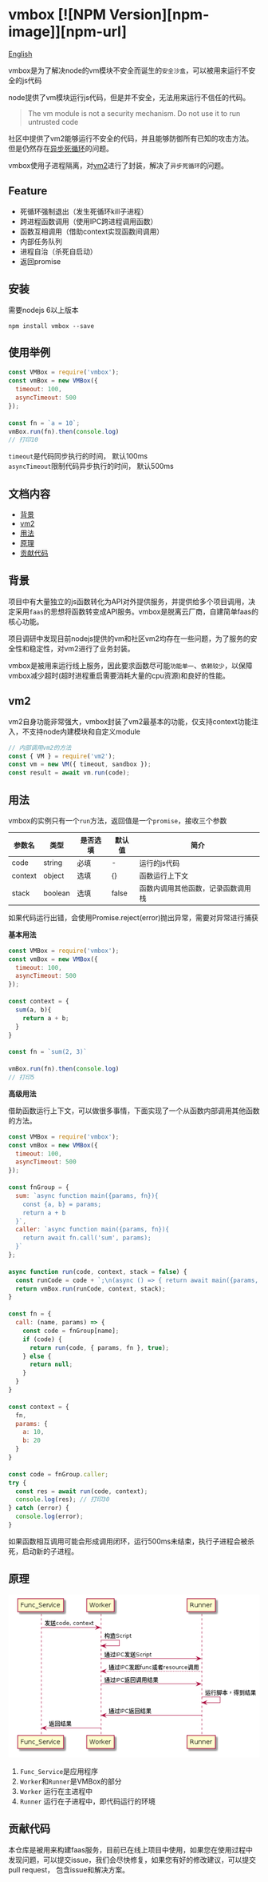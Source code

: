 # vmbox [![NPM Version][npm-image]][npm-url]
  [English](./README.md)

  vmbox是为了解决node的vm模块不安全而诞生的`安全沙盒`，可以被用来运行不安全的js代码

  node提供了vm模块运行js代码，但是并不安全，无法用来运行不信任的代码。
  > The vm module is not a security mechanism. Do not use it to run untrusted code
  
  社区中提供了vm2能够运行不安全的代码，并且能够防御所有已知的攻击方法。但是仍然存在[异步死循环](https://github.com/patriksimek/vm2/issues/180)的问题。

  vmbox使用子进程隔离，对[vm2](https://github.com/patriksimek/vm2)进行了封装，解决了`异步死循环`的问题。

## Feature

  * 死循环强制退出（发生死循环kill子进程）
  * 跨进程函数调用（使用IPC跨进程调用函数）
  * 函数互相调用（借助context实现函数间调用）
  * 内部任务队列
  * 进程自治（杀死自启动）
  * 返回promise

## 安装
需要nodejs 6以上版本
```
npm install vmbox --save
```

## 使用举例
```javascript
const VMBox = require('vmbox');
const vmBox = new VMBox({
  timeout: 100,
  asyncTimeout: 500
});

const fn = `a = 10`;
vmBox.run(fn).then(console.log)
// 打印10
```
`timeout`是代码同步执行的时间， 默认100ms  
`asyncTimeout`限制代码异步执行的时间， 默认500ms

## 文档内容
* [背景](#背景)
* [vm2](#vm2)
* [用法](#用法)
* [原理](#原理)
* [贡献代码](#贡献代码)

## 背景
项目中有大量独立的js函数转化为API对外提供服务，并提供给多个项目调用，决定采用`faas`的思想将函数转变成API服务。vmbox是脱离云厂商，自建简单faas的核心功能。

项目调研中发现目前nodejs提供的vm和社区vm2均存在一些问题，为了服务的安全性和稳定性，对vm2进行了业务封装。

vmbox是被用来运行线上服务，因此要求函数尽可能`功能单一`、`依赖较少`，以保障vmbox减少超时(超时进程重启需要消耗大量的cpu资源)和良好的性能。

## vm2
vm2自身功能非常强大，vmbox封装了vm2最基本的功能，仅支持context功能注入，不支持node内建模块和自定义module

```javascript
// 内部调用vm2的方法
const { VM } = require('vm2');
const vm = new VM({ timeout, sandbox });
const result = await vm.run(code);
```

## 用法
vmbox的实例只有一个`run`方法，返回值是一个`promise`，接收三个参数

| 参数名 | 类型 | 是否选填 | 默认值 | 简介 |
|---|---|---|---|---|
|code|string| 必填 | - | 运行的js代码|
|context| object | 选填 | {} | 函数运行上下文 |
|stack | boolean | 选填 | false | 函数内调用其他函数，记录函数调用栈|

如果代码运行出错，会使用Promise.reject(error)抛出异常，需要对异常进行捕获

**基本用法**

```javascript
const VMBox = require('vmbox');
const vmBox = new VMBox({
  timeout: 100,
  asyncTimeout: 500
});

const context = {
  sum(a, b){
    return a + b;
  }
}

const fn = `sum(2, 3)`

vmBox.run(fn).then(console.log)
// 打印5
```

**高级用法**

借助函数运行上下文，可以做很多事情，下面实现了一个从函数内部调用其他函数的方法。
```javascript
const VMBox = require('vmbox');
const vmBox = new VMBox({
  timeout: 100,
  asyncTimeout: 500
});

const fnGroup = {
  sum: `async function main({params, fn}){
    const {a, b} = params;
    return a + b
  }`,
  caller: `async function main({params, fn}){
    return await fn.call('sum', params);
  }`
};

async function run(code, context, stack = false) {
  const runCode = code + `;\n(async () => { return await main({params, fn}); })()`
  return vmBox.run(runCode, context, stack);
}

const fn = {
  call: (name, params) => {
    const code = fnGroup[name];
    if (code) {
      return run(code, { params, fn }, true);
    } else {
      return null;
    }
  }
}

const context = {
  fn,
  params: {
    a: 10,
    b: 20
  }
}

const code = fnGroup.caller;
try {
  const res = await run(code, context);
  console.log(res); // 打印30
} catch (error) {
  console.log(error);
}
```
如果函数相互调用可能会形成调用闭环，运行500ms未结束，执行子进程会被杀死，启动新的子进程。

## 原理
![](./images/flow.png)
1. `Func_Service`是应用程序
2. `Worker`和`Runner`是VMBox的部分
3. `Worker` 运行在主进程中
4. `Runner` 运行在子进程中，即代码运行的环境

## 贡献代码
本仓库是被用来构建faas服务，目前已在线上项目中使用，如果您在使用过程中发现问题，可以提交issue，我们会尽快修复，如果您有好的修改建议，可以提交pull request， 包含issue和解决方案。
